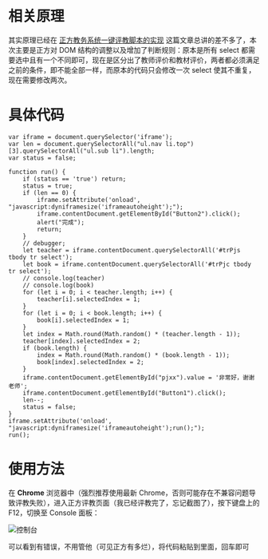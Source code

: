 # 相关原理 #

其实原理已经在 [正方教务系统一键评教脚本的实现](http://blog.he110.info/Article/detail.html?id=14) 这篇文章总讲的差不多了，本次主要是正方对  DOM 结构的调整以及增加了判断规则：原本是所有 select 都需要选中且有一个不同即可，现在是区分出了教师评价和教材评价，两者都必须满足之前的条件，即不能全部一样，而原本的代码只会修改一次 select 使其不重复，现在需要修改两次。

# 具体代码 #

```
var iframe = document.querySelector('iframe');
var len = document.querySelectorAll("ul.nav li.top")[3].querySelectorAll("ul.sub li").length;
var status = false;

function run() {
    if (status == 'true') return;
    status = true;
    if (len == 0) {
        iframe.setAttribute('onload', "javascript:dyniframesize('iframeautoheight');");
        iframe.contentDocument.getElementById("Button2").click();
        alert("完成");
        return;
    }
    // debugger;
    let teacher = iframe.contentDocument.querySelectorAll('#trPjs tbody tr select');
    let book = iframe.contentDocument.querySelectorAll('#trPjc tbody tr select');
    // console.log(teacher)
    // console.log(book)
    for (let i = 0; i < teacher.length; i++) {
        teacher[i].selectedIndex = 1;
    }
    for (let i = 0; i < book.length; i++) {
        book[i].selectedIndex = 1;
    }
    let index = Math.round(Math.random() * (teacher.length - 1));
    teacher[index].selectedIndex = 2;
    if (book.length) {
        index = Math.round(Math.random() * (book.length - 1));
        book[index].selectedIndex = 2;
    }
    iframe.contentDocument.getElementById("pjxx").value = '非常好，谢谢老师';
    iframe.contentDocument.getElementById("Button1").click();
    len--;
    status = false;
}
iframe.setAttribute('onload', "javascript:dyniframesize('iframeautoheight');run();");
run();
```

# 使用方法 #

在 **Chrome** 浏览器中（强烈推荐使用最新 Chrome，否则可能存在不兼容问题导致评教失败），进入正方评教页面（我已经评教完了，忘记截图了），按下键盘上的 F12，切换至 Console 面板：

![控制台](http://blog.he110.info/static/img/zf/1.jpg)

可以看到有错误，不用管他（可见正方有多烂），将代码粘贴到里面，回车即可